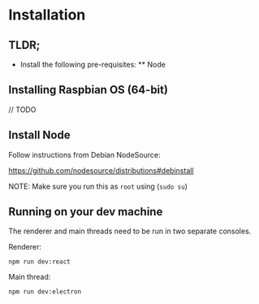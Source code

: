 # Installation

## TLDR;

* Install the following pre-requisites:
** Node

## Installing Raspbian OS (64-bit)

// TODO

## Install Node

Follow instructions from Debian NodeSource:

https://github.com/nodesource/distributions#debinstall

NOTE: Make sure you run this as `root` using (`sudo su`)


## Running on your dev machine

The renderer and main threads need to be run in two separate consoles.

Renderer:
```
npm run dev:react
```

Main thread:
```
npm run dev:electron
```
